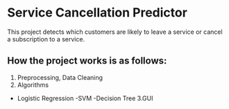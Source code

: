 # Service Cancellation Predictor
This project detects which customers are likely to leave a service or cancel a subscription to a service.
## How the project works is as follows:
1. Preprocessing, Data Cleaning
2. Algorithms
  - Logistic Regression
  -SVM
  -Decision Tree
3.GUI
